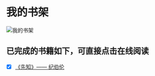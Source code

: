 # 我的书架

![我的书架](https://i.loli.net/2018/04/16/5ad4563276e8c.jpeg)

 ## 已完成的书籍如下，可直接点击在线阅读

- [x] [《先知》—— 纪伯伦](https://adymilk.github.io/MyGitBooks/%E5%85%88%E7%9F%A5/book/)